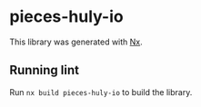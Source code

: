 # pieces-huly-io

This library was generated with [Nx](https://nx.dev).

## Running lint

Run `nx build pieces-huly-io` to build the library.